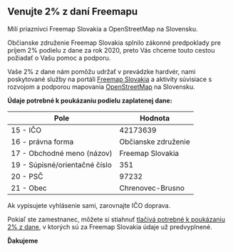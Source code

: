 ## Venujte 2% z daní Freemapu

Milí priaznivci Freemap Slovakia a OpenStreetMap na Slovensku.

Občianske združenie Freemap Slovakia splnilo zákonné predpoklady pre príjem 2% podielu z dane za rok 2020, preto Vás chceme touto cestou požiadať o Vašu pomoc a podporu.

Vaše 2% z dane nám pomôžu udržať v prevádzke hardvér, nami poskytované služby na portáli [Freemap Slovakia](https://www.freemap.sk/) a aktivity súvisiace s rozvojom a podporou mapovania [OpenStreetMap](https://www.openstreetmap.org/) na Slovensku.

**Údaje potrebné k poukázaniu podielu zaplatenej dane:**

| Pole                          | Hodnota             |
| ----------------------------- | ------------------- |
| 15 - IČO                      | 42173639            |
| 16 - právna forma             | Občianske združenie |
| 17 - Obchodné meno (názov)    | Freemap Slovakia    |
| 19 - Súpisné/orientačné číslo | 351                 |
| 20 - PSČ                      | 97232               |
| 21 - Obec                     | Chrenovec-Brusno    |

Ak vypisujete vyhlásenie sami, zarovnajte IČO doprava.

Pokiaľ ste zamestnanec, môžete si stiahnuť [tlačivá potrebné k poukázaniu 2% z dane](https://download.freemap.sk/Vyhlasenie-2percenta-2020.pdf), v ktorých sú za Freemap Slovakia údaje už predvyplnené.

**Ďakujeme**
